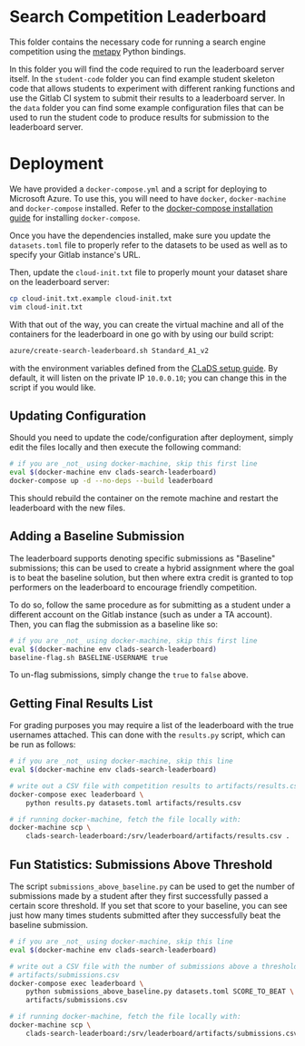 # Search Competition Leaderboard

This folder contains the necessary code for running a search engine
competition using the [metapy][metapy] Python bindings.

In this folder you will find the code required to run the leaderboard
server itself. In the `student-code` folder you can find example student
skeleton code that allows students to experiment with different ranking
functions and use the Gitlab CI system to submit their results to a
leaderboard server. In the `data` folder you can find some example
configuration files that can be used to run the student code to produce
results for submission to the leaderboard server.

# Deployment

We have provided a `docker-compose.yml` and a script for deploying to
Microsoft Azure. To use this, you will need to have `docker`,
`docker-machine` and `docker-compose` installed. Refer to the
[docker-compose installation guide][docker-compose] for installing
`docker-compose`.

Once you have the dependencies installed, make sure you update the
`datasets.toml` file to properly refer to the datasets to be used as well
as to specify your Gitlab instance's URL.

Then, update the `cloud-init.txt` file to properly mount your dataset share
on the leaderboard server:

```bash
cp cloud-init.txt.example cloud-init.txt
vim cloud-init.txt
```

With that out of the way, you can create the virtual machine and all of the
containers for the leaderboard in one go with by using our build script:

```bash
azure/create-search-leaderboard.sh Standard_A1_v2
```

with the environment variables defined from the [CLaDS setup guide][clads].
By default, it will listen on the private IP `10.0.0.10`; you can change
this in the script if you would like.

## Updating Configuration

Should you need to update the code/configuration after deployment, simply
edit the files locally and then execute the following command:

```bash
# if you are _not_ using docker-machine, skip this first line
eval $(docker-machine env clads-search-leaderboard)
docker-compose up -d --no-deps --build leaderboard
```

This should rebuild the container on the remote machine and restart the
leaderboard with the new files.

## Adding a Baseline Submission

The leaderboard supports denoting specific submissions as "Baseline"
submissions; this can be used to create a hybrid assignment where the goal
is to beat the baseline solution, but then where extra credit is granted to
top performers on the leaderboard to encourage friendly competition.

To do so, follow the same procedure as for submitting as a student under a
different account on the Gitlab instance (such as under a TA account).
Then, you can flag the submission as a baseline like so:

```bash
# if you are _not_ using docker-machine, skip this first line
eval $(docker-machine env clads-search-leaderboard)
baseline-flag.sh BASELINE-USERNAME true
```

To un-flag submissions, simply change the `true` to `false` above.

## Getting Final Results List

For grading purposes you may require a list of the leaderboard with the
true usernames attached. This can done with the `results.py` script, which
can be run as follows:

```bash
# if you are _not_ using docker-machine, skip this line
eval $(docker-machine env clads-search-leaderboard)

# write out a CSV file with competition results to artifacts/results.csv
docker-compose exec leaderboard \
    python results.py datasets.toml artifacts/results.csv

# if running docker-machine, fetch the file locally with:
docker-machine scp \
    clads-search-leaderboard:/srv/leaderboard/artifacts/results.csv .
```

## Fun Statistics: Submissions Above Threshold

The script `submissions_above_baseline.py` can be used to get the number of
submissions made by a student after they first successfully passed a
certain score threshold. If you set that score to your baseline, you can
see just how many times students submitted after they successfully beat the
baseline submission.

```bash
# if you are _not_ using docker-machine, skip this line
eval $(docker-machine env clads-search-leaderboard)

# write out a CSV file with the number of submissions above a threshold to
# artifacts/submissions.csv
docker-compose exec leaderboard \
    python submissions_above_baseline.py datasets.toml SCORE_TO_BEAT \
    artifacts/submissions.csv

# if running docker-machine, fetch the file locally with:
docker-machine scp \
    clads-search-leaderboard:/srv/leaderboard/artifacts/submissions.csv .
```

[metapy]: https://github.com/meta-toolkit/metapy
[clads]: https://timan-group.github.io/clads/
[docker-compose]: https://docs.docker.com/compose/install/
